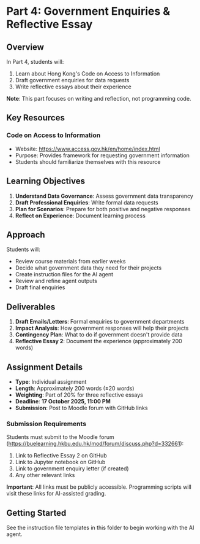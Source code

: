 # Part 4: Government Enquiries & Reflective Essay

## Overview

In Part 4, students will:
1. Learn about Hong Kong's Code on Access to Information
2. Draft government enquiries for data requests
3. Write reflective essays about their experience

**Note**: This part focuses on writing and reflection, not programming code.

## Key Resources

### Code on Access to Information
- Website: https://www.access.gov.hk/en/home/index.html
- Purpose: Provides framework for requesting government information
- Students should familiarize themselves with this resource

## Learning Objectives

1. **Understand Data Governance**: Assess government data transparency
2. **Draft Professional Enquiries**: Write formal data requests
3. **Plan for Scenarios**: Prepare for both positive and negative responses
4. **Reflect on Experience**: Document learning process

## Approach

Students will:
- Review course materials from earlier weeks
- Decide what government data they need for their projects
- Create instruction files for the AI agent
- Review and refine agent outputs
- Draft final enquiries

## Deliverables

1. **Draft Emails/Letters**: Formal enquiries to government departments
2. **Impact Analysis**: How government responses will help their projects
3. **Contingency Plan**: What to do if government doesn't provide data
4. **Reflective Essay 2**: Document the experience (approximately 200 words)

## Assignment Details

- **Type**: Individual assignment
- **Length**: Approximately 200 words (±20 words)
- **Weighting**: Part of 20% for three reflective essays
- **Deadline**: **17 October 2025, 11:00 PM**
- **Submission**: Post to Moodle forum with GitHub links

### Submission Requirements

Students must submit to the Moodle forum (https://buelearning.hkbu.edu.hk/mod/forum/discuss.php?d=332661):

1. Link to Reflective Essay 2 on GitHub
2. Link to Jupyter notebook on GitHub  
3. Link to government enquiry letter (if created)
4. Any other relevant links

**Important**: All links must be publicly accessible. Programming scripts will visit these links for AI-assisted grading.

## Getting Started

See the instruction file templates in this folder to begin working with the AI agent.
